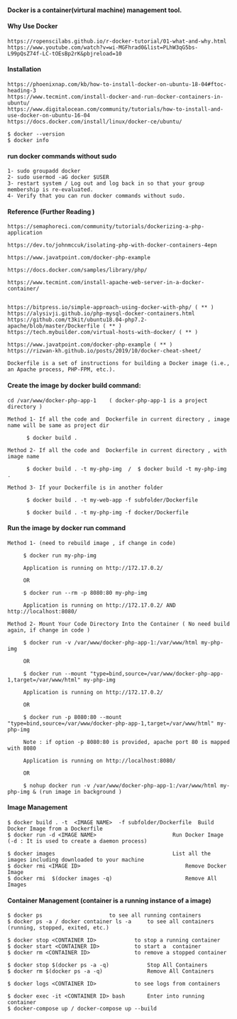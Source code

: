 #### Docker is a container(virtural machine) management tool.

#### Why Use Docker

	https://ropenscilabs.github.io/r-docker-tutorial/01-what-and-why.html
	https://www.youtube.com/watch?v=wi-MGFhrad0&list=PLhW3qG5bs-L99pQsZ74f-LC-tOEsBp2rK&pbjreload=10

#### Installation

	https://phoenixnap.com/kb/how-to-install-docker-on-ubuntu-18-04#ftoc-heading-3
	https://www.tecmint.com/install-docker-and-run-docker-containers-in-ubuntu/
	https://www.digitalocean.com/community/tutorials/how-to-install-and-use-docker-on-ubuntu-16-04
	https://docs.docker.com/install/linux/docker-ce/ubuntu/

	$ docker --version
	$ docker info


#### run docker commands without sudo

	1- sudo groupadd docker
	2- sudo usermod -aG docker $USER
	3- restart system / Log out and log back in so that your group membership is re-evaluated.
	4- Verify that you can run docker commands without sudo.

#### Reference (Further Reading )

	https://semaphoreci.com/community/tutorials/dockerizing-a-php-application

	https://dev.to/johnmccuk/isolating-php-with-docker-containers-4epn

	https://www.javatpoint.com/docker-php-example

	https://docs.docker.com/samples/library/php/

	https://www.tecmint.com/install-apache-web-server-in-a-docker-container/


	https://bitpress.io/simple-approach-using-docker-with-php/ ( ** )
	https://alysivji.github.io/php-mysql-docker-containers.html
	https://github.com/t3kit/ubuntu18.04-php7.2-apache/blob/master/Dockerfile ( ** )
	https://tech.mybuilder.com/virtual-hosts-with-docker/ ( ** )

	https://www.javatpoint.com/docker-php-example ( ** )
	https://rizwan-kh.github.io/posts/2019/10/docker-cheat-sheet/

	Dockerfile is a set of instructions for building a Docker image (i.e., an Apache process, PHP-FPM, etc.).



#### Create the image by docker build command:

	cd /var/www/docker-php-app-1    ( docker-php-app-1 is a project directory )

	Method 1- If all the code and  Dockerfile in current directory , image name will be same as project dir

		  $ docker build . 

	Method 2- If all the code and  Dockerfile in current directory , with image name

		  $ docker build . -t my-php-img  /  $ docker build -t my-php-img . 

	Method 3- If your Dockerfile is in another folder

		  $ docker build . -t my-web-app -f subfolder/Dockerfile	

		  $ docker build . -t my-php-img -f docker/Dockerfile


#### Run the image by docker run command
	Method 1- (need to rebuild image , if change in code)

		 $ docker run my-php-img

		 Application is running on http://172.17.0.2/

		 OR

		 $ docker run --rm -p 8080:80 my-php-img	

		 Application is running on http://172.17.0.2/ AND http://localhost:8080/

	Method 2- Mount Your Code Directory Into the Container ( No need build again, if change in code )

		 $ docker run -v /var/www/docker-php-app-1:/var/www/html my-php-img

		 OR

		 $ docker run --mount "type=bind,source=/var/www/docker-php-app-1,target=/var/www/html" my-php-img

		 Application is running on http://172.17.0.2/

		 OR

		 $ docker run -p 8080:80 --mount "type=bind,source=/var/www/docker-php-app-1,target=/var/www/html" my-php-img

		 Note : if option -p 8080:80 is provided, apache port 80 is mapped with 8080

		 Application is running on http://localhost:8080/

		 OR

		 $ nohup docker run -v /var/www/docker-php-app-1:/var/www/html my-php-img & (run image in background )


#### Image Management
	 
	$ docker build . -t  <IMAGE NAME>  -f subfolder/Dockerfile	Build Docker Image from a Dockerfile
	$ docker run -d <IMAGE NAME>  			      		Run Docker Image (-d : It is used to create a daemon process)
	
	$ docker images                        		  		List all the  images including downloaded to your machine
	$ docker rmi <IMAGE ID>                       			Remove Docker Image
	$ docker rmi  $(docker images -q)             			Remove All Images 


#### Container Management (container is a running instance of a image)
	$ docker ps 					to see all running containers
	$ docker ps -a / docker container ls -a		to see all containers (running, stopped, exited, etc.)
	
	$ docker stop <CONTAINER ID>			to stop a running container
	$ docker start <CONTAINER ID>			to start a  container
	$ docker rm <CONTAINER ID>	       		to remove a stopped container
	
	$ docker stop $(docker ps -a -q)       		Stop All Containers
	$ docker rm $(docker ps -a -q)         		Remove All Containers

	$ docker logs <CONTAINER ID> 			to see logs from containers

	$ docker exec -it <CONTAINER ID> bash    	Enter into running container
	$ docker-compose up / docker-compose up --build









